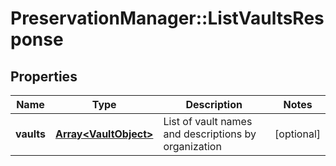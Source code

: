 # PreservationManager::ListVaultsResponse

## Properties
Name | Type | Description | Notes
------------ | ------------- | ------------- | -------------
**vaults** | [**Array&lt;VaultObject&gt;**](VaultObject.md) | List of vault names and descriptions by organization | [optional] 

